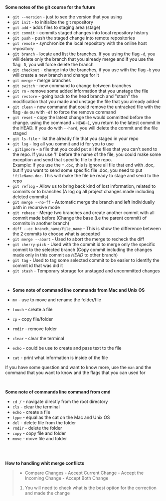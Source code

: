 **Some notes of the git course for the future**

- `git --version` - just to see the version that you using
- `git init` - to initialize the git repository
- `git add` - adds files to staging area (stage)
- `git commit` - commits staged changes into local repository history
- `git push` - push the staged change into remote repositories
- `git remote` - synchronize the local repository with the online host repository
- `git branch` - locate and list the branches. If you using the flag `-d`, you will delete only the branch that you already merge and if you use the flag `-D`, you will force delete the branch
- `git checkout` - change into the branches, if you use with the flag `-b` you will create a new branch and change for it
- `git merge` - merge branches
- `git switch` - new command to change between branches
- `git rm` - remove some added information that you unstage the file
- `git restore` - going back to the head branch and "stash" the modification that you made and unstage the file that you already added
- `git clean` - new command that could remove the untracked file with the flag `-dn` ou with `-df` to force the remove command
- `git reset` - copy the latest change the would committed before the change. using the command + `HEAD~1`, you return to the latest commit in the HEAD. If you do with `--hard`, you will delete the commit and the file staged
- `git ls-file` - list the already file that you staged in your repo
- `git log` - log all you commit and id for you to use
- `.gitignore` - a file that you could put all the files that you can't send to the repo. If you use '!' before the name of the file, you could make some exception and send that specific file to the repo. <br> Example: If you use the `*.doc`, this is ignore all file that end with .doc, but if you want to send some specific file .doc, you need to put `!fileName.doc`. This will make the file be ready to stage and send to the repo
- `git reflog` - Allow us to bring back kind of lost information, related to commits or to branches (A log og all project changes made including deleted commits)
- `git merge --no-ff` - Automatic merge the branch and left individually path in recursive mode
- `git rebase` - Merge two branches and create another commit with all commit made before (Change the base (i.e the parent commit) of commits in another branch)
- `diff --cc branch_name/file_name` - This is show the difference between the 2 commits to choose what is accepted
- `git merge --abort` - Used to abort the merge to recheck the diff
- `git cherry-pick` - Used with the commit id to merge only the specific commit to the selected branch (Copy commit including the changes made only in this commit as _*HEAD*_ to other branch)
- `git tag` - Used to tag some selected commit to be easier to identify the commit id that was did it
- `git stash` - Temporary storage for unstaged and uncommitted changes

<br>

- **Some note of command line commands from Mac and Unix OS**

- `mv` - use to move and rename the folder/file
- `touch` - create a file
- `cp` - copy file/folder
- `rmdir` - remove folder
- `clear` - clear the terminal
- `echo` - could be use to create and pass text to the file
- `cat` - print what information is inside of the file

If you have some question and want to know more, use the `man` and the command that you want to know and the flags that you can used for

<br>

**Some note of commands line command from cmd**

- `cd /` - navigate directly from the root directory
- `cls` - clear the terminal
- `echo` - create a file
- `type` - equal as the cat on the Mac and Unix OS
- `del` - delete file from the folder
- `rmdir` - delete the folder
- `copy` - copy file and folder
- `move` - move file and folder

<br>
<br>

**How to handling whit merge conflicts**

> - Compare Changes - Accept Current Change - Accept the Incoming Change - Accept Both Change
>
> 1. You will need to check what is the best option for the correction and made the change
